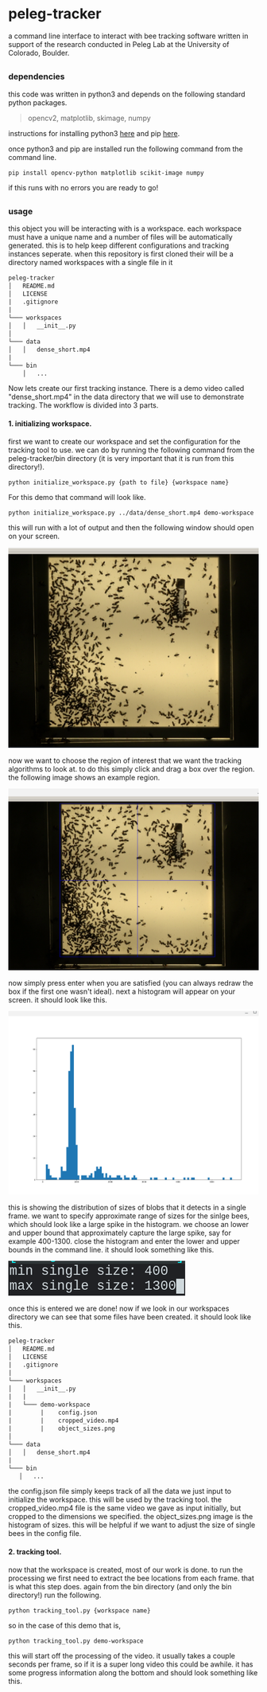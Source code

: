 # peleg-tracker 

a command line interface to interact with bee tracking software written in support of the research conducted in Peleg Lab at the University of Colorado, Boulder. 

## 

### dependencies 

this code was written in python3 and depends on the following standard python packages.

> opencv2, matplotlib, skimage, numpy 

instructions for installing python3 [here](https://realpython.com/installing-python/) and pip [here](https://pip.pypa.io/en/stable/installing/).

once python3 and pip are installed run the following command from the command line.

```
pip install opencv-python matplotlib scikit-image numpy
```

if this runs with no errors you are ready to go!

##

### usage

this object you will be interacting with is a workspace. each workspace must have a unique name and a number of files will be automatically generated. this is to help keep different configurations and tracking instances seperate. when this repository is first cloned their will be a directory named workspaces with a single file in it

```
peleg-tracker
│   README.md
│   LICENSE
|   .gitignore
| 
└─── workspaces 
│   │   __init__.py
│   
└─── data 
│   │   dense_short.mp4
|
└─── bin
    │   ...
```

Now lets create our first tracking instance. There is a demo video called "dense_short.mp4" in the data directory that we will use to demonstrate tracking. The workflow is divided into 3 parts. 

#### 1. initializing workspace.

first we want to create our workspace and set the configuration for the tracking tool to use. we can do by running the following command from the peleg-tracker/bin directory (it is very important that it is run from this directory!).

```
python initialize_workspace.py {path to file} {workspace name}
```

For this demo that command will look like.

```
python initialize_workspace.py ../data/dense_short.mp4 demo-workspace
```

this will run with a lot of output and then the following window should open on your screen.

![unmarked_frame](img/demo_frame.png)
 
 now we want to choose the region of interest that we want the tracking algorithms to look at. to do this simply click and drag a box over the region. the following image shows an example region.
 
 ![unmarked_frame_roi](img/demo_frame_marked.png)
 
 now simply press enter when you are satisfied (you can always redraw the box if the first one wasn't ideal). next a histogram will appear on your screen. it should look like this. 
 
 ![histogram](img/demo_hist.png)
 
 this is showing the distribution of sizes of blobs that it detects in a single frame. we want to specify approximate range of sizes for the sinlge bees, which should look like a large spike in the histogram. we choose an lower and upper bound that approximately capture the large spike, say for example 400-1300. close the histogram and enter the lower and upper bounds in the command line. it should look something like this.
 
 ![histogram](img/demo_input.png)
 
 once this is entered we are done! now if we look in our workspaces directory we can see that some files have been created. it should look like this. 
 
 ```
peleg-tracker
│   README.md
│   LICENSE
|   .gitignore
| 
└─── workspaces 
│   │   __init__.py
|   |
|   └─── demo-workspace
|        |    config.json
|        |    cropped_video.mp4
|        |    object_sizes.png
│   
└─── data 
│   │   dense_short.mp4
|
└─── bin
    │   ...
```

the config.json file simply keeps track of all the data we just input to initialize the workspace. this will be used by the tracking tool. the cropped_video.mp4 file is the same video we gave as input initially, but cropped to the dimensions we specified. the object_sizes.png image is the histogram of sizes. this will be helpful if we want to adjust the size of single bees in the config file. 

#### 2. tracking tool.

now that the workspace is created, most of our work is done. to run the processing we first need to extract the bee locations from each frame. that is what this step does. again from the bin directory (and only the bin directory!) run the following.

```
python tracking_tool.py {workspace name}
```

so in the case of this demo that is, 

```
python tracking_tool.py demo-workspace
```

this will start off the processing of the video. it usually takes a couple seconds per frame, so if it is a super long video this could be awhile. it has some progress information along the bottom and should look something like this.
